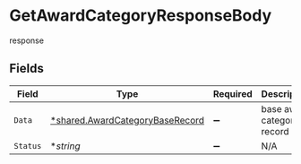 # GetAwardCategoryResponseBody

response


## Fields

| Field                                                                             | Type                                                                              | Required                                                                          | Description                                                                       |
| --------------------------------------------------------------------------------- | --------------------------------------------------------------------------------- | --------------------------------------------------------------------------------- | --------------------------------------------------------------------------------- |
| `Data`                                                                            | [*shared.AwardCategoryBaseRecord](../../models/shared/awardcategorybaserecord.md) | :heavy_minus_sign:                                                                | base award category record                                                        |
| `Status`                                                                          | **string*                                                                         | :heavy_minus_sign:                                                                | N/A                                                                               |